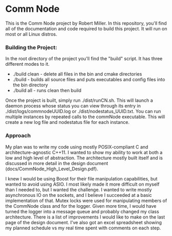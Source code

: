 # Comm Node

This is the Comm Node project by Robert Miller. In this repository, you'll find all of the documentation and code required to build this project. It will run on most or all Linux distros.

### Building the Project:
In the root directory of the project you'll find the "build" script. It has three different modes to it.

* ./build clean - delete all files in the bin and cmake directories
* ./build - builds all source files and puts executables and config files into the bin directory
* ./build all - runs clean then build

Once the project is built, simply run ./dist/runCN.sh. This will launch a daemon process whose status you can view through its entry in ./dist/logs/commnodeUUID.log or ./dist/nodestatus_UUID.txt. You can run multiple instances by repeated calls to the commNode executable. This will create a new log file and nodestatus file for each instance.

### Approach
My plan was to write my code using mostly POSIX-compliant C and architecture-agnostic C++11. I wanted to show my ability to work at both a low and high level of abstraction. The architecture mostly built itself and is discussed in more detail in the design document (docs/CommNode_High_Level_Design.pdf).

I knew I would be using Boost for their file manipulation capabilities, but wanted to avoid using ASIO. I most likely made it more difficult on myself than I needed to, but I wanted the challenge. I wanted to write mostly asynchronous IO on the sockets, and I believe I succeeded at a basic implementation of that. Mutex locks were used for manipulating members of the CommNode class and for the logger. Given more time, I would have turned the logger into a message queue and probably changed my class architecture. There is a list of improvements I would like to make on the last page of the design document. I've also got an excel spreadsheet showing my planned schedule vs my real time spent with comments on each step.
